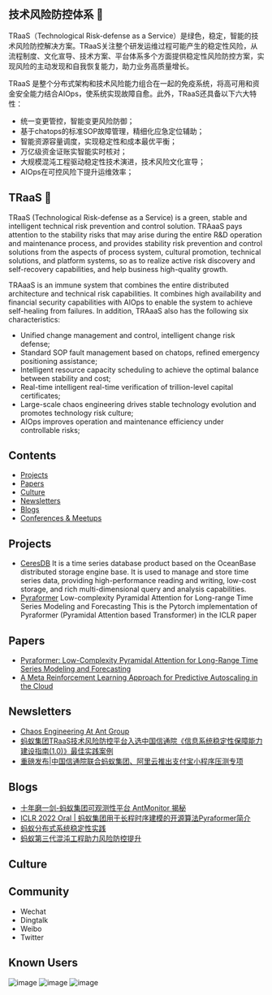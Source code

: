 ## 技术风险防控体系 👋

TRaaS（Technological Risk-defense as a Service）是绿色，稳定，智能的技术风险防控解决方案。TRaaS关注整个研发运维过程可能产生的稳定性风险，从流程制度、文化宣导、技术方案、平台体系多个方面提供稳定性风险防控方案，实现风险的主动发现和自我恢复能力，助力业务高质量增长。

TRaaS 是整个分布式架构和技术风险能力组合在一起的免疫系统，将高可用和资金安全能力结合AIOps，使系统实现故障自愈。此外，TRaaS还具备以下六大特性：

* 统一变更管控，智能变更风险防御；
* 基于chatops的标准SOP故障管理，精细化应急定位辅助；
* 智能资源容量调度，实现稳定性和成本最优平衡；
* 万亿级资金证账实智能实时核对；
* 大规模混沌工程驱动稳定性技术演进，技术风险文化宣导；
* AIOps在可控风险下提升运维效率；


## TRaaS 👋

TRaaS (Technological Risk-defense as a Service) is a green, stable and intelligent technical risk prevention and control solution. TRAaaS pays attention to the stability risks that may arise during the entire R&D operation and maintenance process, and provides stability risk prevention and control solutions from the aspects of process system, cultural promotion, technical solutions, and platform systems, so as to realize active risk discovery and self-recovery capabilities, and help business high-quality growth.

TRAaaS is an immune system that combines the entire distributed architecture and technical risk capabilities. It combines high availability and financial security capabilities with AIOps to enable the system to achieve self-healing from failures. In addition, TRAaaS also has the following six characteristics:

* Unified change management and control, intelligent change risk defense;
* Standard SOP fault management based on chatops, refined emergency positioning assistance;
* Intelligent resource capacity scheduling to achieve the optimal balance between stability and cost;
* Real-time intelligent real-time verification of trillion-level capital certificates;
* Large-scale chaos engineering drives stable technology evolution and promotes technology risk culture;
* AIOps improves operation and maintenance efficiency under controllable risks;

## Contents
- [Projects](#projects)
- [Papers](#papers)
- [Culture](#culture)
- [Newsletters](#newsletters)
- [Blogs](#blogs)
- [Conferences & Meetups](#conferences--meetups)

## Projects
* [CeresDB](https://github.com/TRaaSStack/CeresDB)  It is a time series database product based on the OceanBase distributed storage engine base. It is used to manage and store time series data, providing high-performance reading and writing, low-cost storage, and rich multi-dimensional query and analysis capabilities.
* [Pyraformer](https://github.com/TRaaSStack/Pyraformer) Low-complexity Pyramidal Attention for Long-range Time Series Modeling and Forecasting This is the Pytorch implementation of Pyraformer (Pyramidal Attention based Transformer) in the ICLR paper

## Papers

* [Pyraformer: Low-Complexity Pyramidal Attention for Long-Range Time Series Modeling and Forecasting](https://openreview.net/pdf?id=0EXmFzUn5I)
* [A Meta Reinforcement Learning Approach for Predictive Autoscaling in the Cloud](https://arxiv.org/abs/2205.15795)

## Newsletters

* [Chaos Engineering At Ant Group](https://medium.com/@monkeysuzie/chaos-engineering-at-ant-group-30c15cb6ab69)
* [蚂蚁集团TRaaS技术风险防控平台入选中国信通院《信息系统稳定性保障能力建设指南(1.0)》最佳实践案例](https://mp.weixin.qq.com/s/rA4j8NTANNcCcWgwItW_ew)
* [重磅发布|中国信通院联合蚂蚁集团、阿里云推出支付宝小程序压测专项](https://mp.weixin.qq.com/s/Ar5_-T0SZEpgLo3_a5wvxA)

## Blogs

* [十年磨一剑-蚂蚁集团可观测性平台 AntMonitor 揭秘](https://mp.weixin.qq.com/s/k59Bi_EfJSq3v4uawAwDUw)
* [ICLR 2022 Oral | 蚂蚁集团用于长程时序建模的开源算法Pyraformer简介](https://mp.weixin.qq.com/s/kNvQOSEIv0itiqeN-EDKxw)
* [蚂蚁分布式系统稳定性实践](https://mp.weixin.qq.com/s/OBd3ImPmy11Wz-WxxZl-JA)
* [蚂蚁第三代混沌工程助力风险防控提升](https://mp.weixin.qq.com/s/5MMUDktUCqUyP0roprol0A)

## Culture

## Community
* Wechat
* Dingtalk
* Weibo
* Twitter

## Known Users
![image](https://user-images.githubusercontent.com/1535119/172122474-438a8e4a-1f53-452f-98ab-5d99c66aa4f1.png)
![image](https://user-images.githubusercontent.com/1535119/172122489-6b1e7a82-2c05-4a7c-8051-dc506f8e52fa.png)
![image](https://user-images.githubusercontent.com/1535119/172122531-fbe8ec75-f30a-42af-a6a3-3f0b130bdd4e.png)


<!--

**Here are some ideas to get you started:**
![image](https://user-images.githubusercontent.com/1535119/172121661-c82920b6-04f2-43d4-8162-e76966630a50.png)
🙋‍♀️ A short introduction - what is your organization all about?
🌈 Contribution guidelines - how can the community get involved?
👩‍💻 Useful resources - where can the community find your docs? Is there anything else the community should know?
🍿 Fun facts - what does your team eat for breakfast?
🧙 Remember, you can do mighty things with the power of [Markdown](https://docs.github.com/github/writing-on-github/getting-started-with-writing-and-formatting-on-github/basic-writing-and-formatting-syntax)
-->
